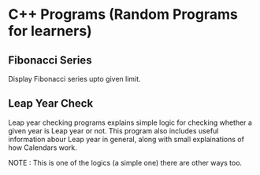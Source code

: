 # C++ Programs (Random Programs for learners)

## Fibonacci Series
Display Fibonacci series upto given limit.

## Leap Year Check
Leap year checking programs explains simple logic for checking whether a given year is Leap year or not.
This program also includes useful information abour Leap year in general, along with small explainations of how Calendars work.

NOTE : This is one of the logics (a simple one) there are other ways too.
